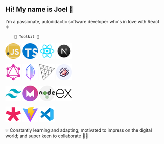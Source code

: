 ## Hi! My name is Joel 👋

I'm a passionate, autodidactic software developer who's in love with React ⚛

        🚀 Toolkit 🚀

<img alt='js-icon' height='50' width='50' src='/public/js.webp'/> <img alt='js-icon' height='50' width='50' src='/public/ts.webp'/> <img alt='js-icon' height='50' width='50' src='/public/react.webp'/> <img alt='js-icon' height='50' width='50' src='/public/next.webp'/>  

<img alt='js-icon' height='50' width='50' src='/public/gql.webp'/> <img alt='js-icon' height='50' width='50' src='/public/mdb.webp'/> <img alt='js-icon' height='50' width='50' src='/public/Three.webp'/> <img alt='js-icon' height='50' width='50' src='/public/react-spring.webp'/>  

<img alt='js-icon' height='50' width='50' src='/public/tailwindcss.webp'/> <img alt='js-icon' height='50' width='50' src='/public/motion.webp'/> <img alt='js-icon' height='50' width='50' src='/public/nodejs.webp'/> <img alt='js-icon' height='50' width='50' src='/public/ex.webp'/>  

<img alt='js-icon' height='50' width='50' src='/public/p5.png'/> <img alt='js-icon' height='50' width='50' src='/public/vite.webp'/> <img alt='js-icon' height='50' width='50' src='/public/vs.webp'/>  

💡 Constantly learning and adapting; motivated to impress on the digital world; and super keen to collaborate 👨‍💻
